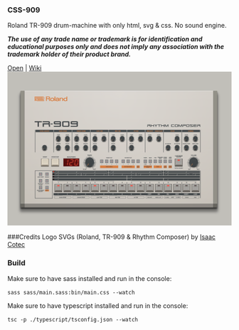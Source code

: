### CSS-909

Roland TR-909 drum-machine with only html, svg & css. No sound engine.

_**The use of any trade name or trademark is for identification and educational purposes only and does not imply any association with the trademark holder of their product brand.**_

[Open](https://andremichelle.github.io/css-909/) | [Wiki](https://en.wikipedia.org/wiki/Roland_TR-909)
![alt screenshot](screenshot.png)

###Credits
Logo SVGs (Roland, TR-909 & Rhythm Composer) by [Isaac Cotec](https://subaqueous.gumroad.com/l/hmOwu?recommended_by=search&_ga=2.213635036.938996232.1655202059-1482949479.1654938206&_gl=1*yr8fvz*_ga*MTQ4Mjk0OTQ3OS4xNjU0OTM4MjA2*_ga_6LJN6D94N6*MTY1NTIwMjA3My4zLjEuMTY1NTIwMjA3OC4w)

### Build
Make sure to have sass installed and run in the console:

    sass sass/main.sass:bin/main.css --watch

Make sure to have typescript installed and run in the console:

    tsc -p ./typescript/tsconfig.json --watch